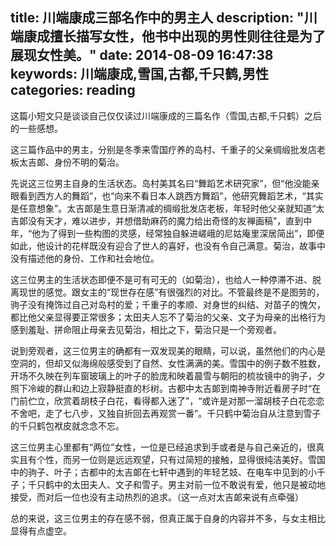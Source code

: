 title: 川端康成三部名作中的男主人
description: "川端康成擅长描写女性，他书中出现的男性则往往是为了展现女性美。"
date: 2014-08-09 16:47:38
keywords: 川端康成,雪国,古都,千只鹤,男性
categories: reading
---
这篇小短文只是谈谈自己仅仅读过川端康成的三篇名作（雪国,古都,千只鹤）之后的一些感想。

这三篇作品中的男主，分别是冬季来雪国疗养的岛村、千重子的父亲绸缎批发店老板太吉郞、身份不明的菊治。

先说这三位男主自身的生活状态。岛村美其名曰“舞蹈艺术研究家”，但“他没能亲眼看到西方人的舞蹈”，也“向来不看日本人跳西方舞蹈”，他研究舞蹈艺术，“其实是任意想象”。太吉郞是生意日渐清减的绸缎批发店老板，年轻时他父亲就知道“太吉郞没有天才，难以进步，并想借助麻药的魔力给出奇怪的友禅画稿”，直到中年，“他为了得到一些构图的灵感，经常独自躲进嵯峨的尼姑庵里深居简出”，即便如此，他设计的花样既没有迎合了世人的喜好，也没有令自己满意。菊治，故事中没有描述他的身份、工作和社会地位。

这三位男主的生活状态即便不是可有可无的（如菊治），也给人一种停滞不进、脱离现世的感觉。跟女主的“现世存在感”有很强烈的对比。不管最终是不是图劳的，驹子没有掩饰过自己对岛村的爱；千重子的孝顺、对身世的纠结、对苗子的愧欠，都比他父亲显得要正常很多；太田夫人忘不了菊治的父亲、文子为母亲的出格行为感到羞耻、拼命阻止母亲去见菊治，相比之下，菊治只是一个旁观者。

说到旁观者，这三位男主的确都有一双发现美的眼睛，可以说，虽然他们的内心是空洞的，但却又似海绵般感受到了自然、女性满满的美。雪国中的例子数不胜数，开场不久映在列车窗玻璃上的叶子的脸庞和映着晨雪与朝阳的梳妆镜中的驹子，夕照下冷峻的群山和边上寂静挺直的杉树。古都中太吉郞到南神寺附近看房子时“在门前伫立，欣赏着胡枝子白花，看得都入迷了”，“或许是对那一溜胡枝子白花恋恋不舍吧，走了七八步，又独自折回去再观赏一番”。千只鹤中菊治自从注意到雪子的千只鹤包袱皮就念念不忘。

这三位男主心里都有“两位”女性，一位是已经追求到手或者是与自己亲近的，很真实且有个性，而另一位则是远远观望，只有过简短的接触，显得很纯洁美好。雪国中的驹子、叶子；古都中的太吉郞在七轩中遇到的年轻艺妓、在电车中见到的小千子；千只鹤中的太田夫人、文子和雪子。男主对前一位不敢说有爱，他只是被动地接受，而对后一位也没有主动热烈的追求。（这一点对太吉郞来说有点牵强）

总的来说，这三位男主的存在感不弱，但真正属于自身的内容并不多，与女主相比显得有点虚空。
